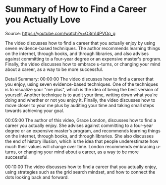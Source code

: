 # Summary of How to Find a Career you Actually Love

Source: https://youtube.com/watch?v=O3m14PVOq_g

The video discusses how to find a career that you actually enjoy by using seven evidence-based techniques. The author recommends learning things on the internet, through books, and through libraries, and also advises against committing to a four-year degree or an expensive master's program. Finally, the video discusses how to embrace u-turns, or changing your mind about a career, as a way to be more successful.

Detail Summary: 
00:00:00
The video discusses how to find a career that you enjoy, using seven evidence-based techniques. One of the techniques is to visualize your "me plus", which is the idea of being the best version of yourself. Another technique is to audit your time, writing down what you're doing and whether or not you enjoy it. Finally, the video discusses how to move closer to your me plus by auditing your time and taking small steps towards achieving your goal.

00:05:00
The author of this video, Grace London, discusses how to find a career you actually enjoy. She advises against committing to a four-year degree or an expensive master's program, and recommends learning things on the internet, through books, and through libraries. She also discusses the end of history illusion, which is the idea that people underestimate how much their values will change over time. London recommends embracing u-turns, or changing your mind about a career, as a way to be more successful.

00:10:00
The video discusses how to find a career that you actually enjoy, using strategies such as the grid search mindset, and how to connect the dots looking back and forward.

